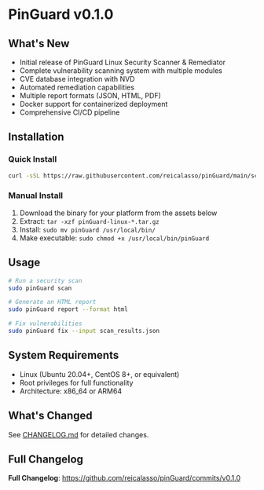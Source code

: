 # PinGuard v0.1.0

## What's New

- Initial release of PinGuard Linux Security Scanner & Remediator
- Complete vulnerability scanning system with multiple modules
- CVE database integration with NVD
- Automated remediation capabilities
- Multiple report formats (JSON, HTML, PDF)
- Docker support for containerized deployment
- Comprehensive CI/CD pipeline

## Installation

### Quick Install
```bash
curl -sSL https://raw.githubusercontent.com/reicalasso/pinGuard/main/scripts/install.sh | sudo bash
```

### Manual Install
1. Download the binary for your platform from the assets below
2. Extract: `tar -xzf pinGuard-linux-*.tar.gz`
3. Install: `sudo mv pinGuard /usr/local/bin/`
4. Make executable: `sudo chmod +x /usr/local/bin/pinGuard`

## Usage

```bash
# Run a security scan
sudo pinGuard scan

# Generate an HTML report
sudo pinGuard report --format html

# Fix vulnerabilities
sudo pinGuard fix --input scan_results.json
```

## System Requirements

- Linux (Ubuntu 20.04+, CentOS 8+, or equivalent)
- Root privileges for full functionality
- Architecture: x86_64 or ARM64

## What's Changed

See [CHANGELOG.md](https://github.com/reicalasso/pinGuard/blob/main/CHANGELOG.md) for detailed changes.

## Full Changelog

**Full Changelog**: https://github.com/reicalasso/pinGuard/commits/v0.1.0

